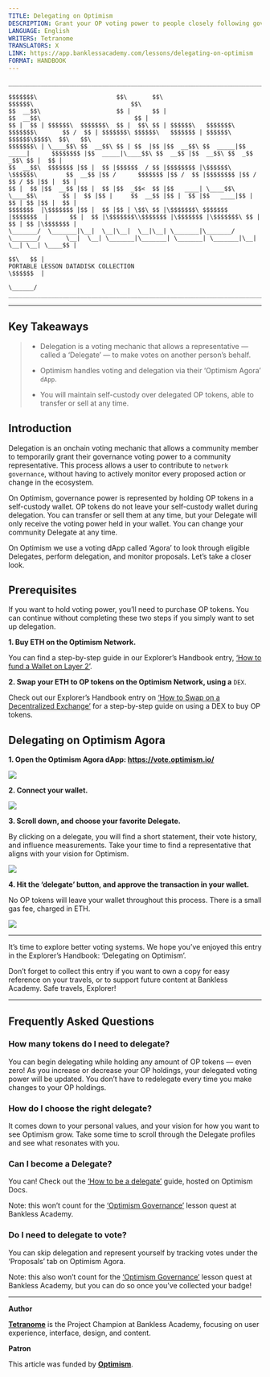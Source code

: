 ```yaml
---
TITLE: Delegating on Optimism
DESCRIPTION: Grant your OP voting power to people closely following governance.
LANGUAGE: English
WRITERS: Tetranome
TRANSLATORS: X
LINK: https://app.banklessacademy.com/lessons/delegating-on-optimism
FORMAT: HANDBOOK
---
```


```
__________________________________________________________________________________________________________________________________________________________

$$$$$$$\                      $$\       $$\                                      $$$$$$\                           $$\                                   
$$  __$$\                     $$ |      $$ |                                    $$  __$$\                          $$ |                                  
$$ |  $$ | $$$$$$\  $$$$$$$\  $$ |  $$\ $$ | $$$$$$\   $$$$$$$\  $$$$$$$\       $$ /  $$ | $$$$$$$\ $$$$$$\   $$$$$$$ | $$$$$$\  $$$$$$\$$$$\  $$\   $$\ 
$$$$$$$\ | \____$$\ $$  __$$\ $$ | $$  |$$ |$$  __$$\ $$  _____|$$  _____|      $$$$$$$$ |$$  _____|\____$$\ $$  __$$ |$$  __$$\ $$  _$$  _$$\ $$ |  $$ |
$$  __$$\  $$$$$$$ |$$ |  $$ |$$$$$$  / $$ |$$$$$$$$ |\$$$$$$\  \$$$$$$\        $$  __$$ |$$ /      $$$$$$$ |$$ /  $$ |$$$$$$$$ |$$ / $$ / $$ |$$ |  $$ |
$$ |  $$ |$$  __$$ |$$ |  $$ |$$  _$$<  $$ |$$   ____| \____$$\  \____$$\       $$ |  $$ |$$ |     $$  __$$ |$$ |  $$ |$$   ____|$$ | $$ | $$ |$$ |  $$ |
$$$$$$$  |\$$$$$$$ |$$ |  $$ |$$ | \$$\ $$ |\$$$$$$$\ $$$$$$$  |$$$$$$$  |      $$ |  $$ |\$$$$$$$\\$$$$$$$ |\$$$$$$$ |\$$$$$$$\ $$ | $$ | $$ |\$$$$$$$ |
\_______/  \_______|\__|  \__|\__|  \__|\__| \_______|\_______/ \_______/       \__|  \__| \_______|\_______| \_______| \_______|\__| \__| \__| \____$$ |
                                                                                                                                               $$\   $$ |
PORTABLE LESSON DATADISK COLLECTION                                                                                                            \$$$$$$  |
                                                                                                                                                \______/
__________________________________________________________________________________________________________________________________________________________
```

---
## Key Takeaways

> * Delegation is a voting mechanic that allows a representative — called a ‘Delegate’ — to make votes on another person’s behalf.
>
> * Optimism handles voting and delegation via their ‘Optimism Agora’ `dApp`.
>
> * You will maintain self-custody over delegated OP tokens, able to transfer or sell at any time.

## Introduction

Delegation is an onchain voting mechanic that allows a community member to temporarily grant their governance voting power to a community representative. This process allows a user to contribute to `network governance`, without having to actively monitor every proposed action or change in the ecosystem.

On Optimism, governance power is represented by holding OP tokens in a self-custody wallet. OP tokens do not leave your self-custody wallet during delegation. You can transfer or sell them at any time, but your Delegate will only receive the voting power held in your wallet. You can change your community Delegate at any time.

On Optimism we use a voting dApp called ‘Agora’ to look through eligible Delegates, perform delegation, and monitor proposals. Let’s take a closer look.

## Prerequisites

If you want to hold voting power, you’ll need to purchase OP tokens. You can continue without completing these two steps if you simply want to set up delegation.

**1\. Buy ETH on the Optimism Network.**

You can find a step-by-step guide in our Explorer’s Handbook entry, [‘How to fund a Wallet on Layer 2’](https://app.banklessacademy.com/lessons/how-to-fund-a-wallet-on-layer-2).

**2\. Swap your ETH to OP tokens on the Optimism Network, using a** `DEX`.

Check out our Explorer’s Handbook entry on [‘How to Swap on a Decentralized Exchange’](https://app.banklessacademy.com/lessons/how-to-swap-on-a-decentralized-exchange) for a step-by-step guide on using a DEX to buy OP tokens.

## Delegating on Optimism Agora

**1\. Open the Optimism Agora dApp: <https://vote.optimism.io/>**

![](https://app.banklessacademy.com/images/delegating-on-optimism/image-ce643a81.png)

**2\. Connect your wallet.**

![](https://app.banklessacademy.com/images/delegating-on-optimism/image-9ec06fe9.png)

**3\. Scroll down, and choose your favorite Delegate.**

By clicking on a delegate, you will find a short statement, their vote history, and influence measurements. Take your time to find a representative that aligns with your vision for Optimism.

![](https://app.banklessacademy.com/images/delegating-on-optimism/image-6443ae02.png)

**4\. Hit the ‘delegate’ button, and approve the transaction in your wallet.**

No OP tokens will leave your wallet throughout this process. There is a small gas fee, charged in ETH.

![](https://app.banklessacademy.com/images/delegating-on-optimism/image-245809cd.png)


---

It’s time to explore better voting systems. We hope you’ve enjoyed this entry in the Explorer’s Handbook: ‘Delegating on Optimism’.

Don’t forget to collect this entry if you want to own a copy for easy reference on your travels, or to support future content at Bankless Academy. Safe travels, Explorer!


---

## Frequently Asked Questions

### How many tokens do I need to delegate?

You can begin delegating while holding any amount of OP tokens — even zero! As you increase or decrease your OP holdings, your delegated voting power will be updated. You don’t have to redelegate every time you make changes to your OP holdings.

### How do I choose the right delegate?

It comes down to your personal values, and your vision for how you want to see Optimism grow. Take some time to scroll through the Delegate profiles and see what resonates with you.

### Can I become a Delegate?

You can! Check out the [‘How to be a delegate’](https://community.optimism.io/docs/governance/delegate/) guide, hosted on Optimism Docs.

Note: this won’t count for the [‘Optimism Governance’](https://app.banklessacademy.com/lessons/optimism-governance) lesson quest at Bankless Academy.

### Do I need to delegate to vote?

You can skip delegation and represent yourself by tracking votes under the ‘Proposals’ tab on Optimism Agora.

Note: this also won’t count for the [‘Optimism Governance’](https://app.banklessacademy.com/lessons/optimism-governance) lesson quest at Bankless Academy, but you can do so once you’ve collected your badge!


---

**Author**

**[Tetranome](https://twitter.com/Tetranome)** is the Project Champion at Bankless Academy, focusing on user experience, interface, design, and content.

**Patron**

This article was funded by **[Optimism](https://www.optimism.io/)**.